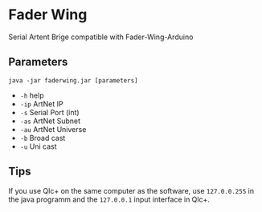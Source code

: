 # Fader Wing

Serial Artent Brige compatible with Fader-Wing-Arduino

## Parameters

`java -jar faderwing.jar [parameters]`

- `-h` help
- `-ip` ArtNet IP
- `-s` Serial Port (int)
- `-as` ArtNet Subnet
- `-au` ArtNet Universe
- `-b` Broad cast
- `-u` Uni cast

## Tips

If you use Qlc+ on the same computer as the software, use `127.0.0.255` in the java programm and the `127.0.0.1` input
interface in Qlc+.
